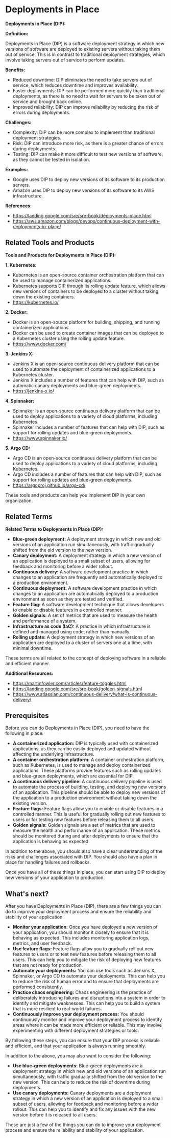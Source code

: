 # Deployments in Place

**Deployments in Place (DIP):**

**Definition:**

Deployments in Place (DIP) is a software deployment strategy in which new versions of software are deployed to existing servers without taking them out of service. This is in contrast to traditional deployment strategies, which involve taking servers out of service to perform updates.

**Benefits:**

* Reduced downtime: DIP eliminates the need to take servers out of service, which reduces downtime and improves availability.
* Faster deployments: DIP can be performed more quickly than traditional deployments, as there is no need to wait for servers to be taken out of service and brought back online.
* Improved reliability: DIP can improve reliability by reducing the risk of errors during deployments.

**Challenges:**

* Complexity: DIP can be more complex to implement than traditional deployment strategies.
* Risk: DIP can introduce more risk, as there is a greater chance of errors during deployments.
* Testing: DIP can make it more difficult to test new versions of software, as they cannot be tested in isolation.

**Examples:**

* Google uses DIP to deploy new versions of its software to its production servers.
* Amazon uses DIP to deploy new versions of its software to its AWS infrastructure.

**References:**

* https://landing.google.com/sre/sre-book/deployments-place.html
* https://aws.amazon.com/blogs/devops/continuous-deployment-with-deployments-in-place/

## Related Tools and Products

**Tools and Products for Deployments in Place (DIP):**

**1. Kubernetes:**

* Kubernetes is an open-source container orchestration platform that can be used to manage containerized applications.
* Kubernetes supports DIP through its rolling update feature, which allows new versions of containers to be deployed to a cluster without taking down the existing containers.
* https://kubernetes.io/

**2. Docker:**

* Docker is an open-source platform for building, shipping, and running containerized applications.
* Docker can be used to create container images that can be deployed to a Kubernetes cluster using the rolling update feature.
* https://www.docker.com/

**3. Jenkins X:**

* Jenkins X is an open-source continuous delivery platform that can be used to automate the deployment of containerized applications to a Kubernetes cluster.
* Jenkins X includes a number of features that can help with DIP, such as automatic canary deployments and blue-green deployments.
* https://jenkins-x.io/

**4. Spinnaker:**

* Spinnaker is an open-source continuous delivery platform that can be used to deploy applications to a variety of cloud platforms, including Kubernetes.
* Spinnaker includes a number of features that can help with DIP, such as support for rolling updates and blue-green deployments.
* https://www.spinnaker.io/

**5. Argo CD:**

* Argo CD is an open-source continuous delivery platform that can be used to deploy applications to a variety of cloud platforms, including Kubernetes.
* Argo CD includes a number of features that can help with DIP, such as support for rolling updates and blue-green deployments.
* https://argoproj.github.io/argo-cd/

These tools and products can help you implement DIP in your own organization.

## Related Terms

**Related Terms to Deployments in Place (DIP):**

* **Blue-green deployment:** A deployment strategy in which new and old versions of an application run simultaneously, with traffic gradually shifted from the old version to the new version.
* **Canary deployment:** A deployment strategy in which a new version of an application is deployed to a small subset of users, allowing for feedback and monitoring before a wider rollout.
* **Continuous delivery:** A software development practice in which changes to an application are frequently and automatically deployed to a production environment.
* **Continuous deployment:** A software development practice in which changes to an application are automatically deployed to a production environment as soon as they are tested and verified.
* **Feature flag:** A software development technique that allows developers to enable or disable features in a controlled manner.
* **Golden signals:** A set of metrics that are used to measure the health and performance of a system.
* **Infrastructure as code (IaC):** A practice in which infrastructure is defined and managed using code, rather than manually.
* **Rolling update:** A deployment strategy in which new versions of an application are deployed to a cluster of servers one at a time, with minimal downtime.

These terms are all related to the concept of deploying software in a reliable and efficient manner.

**Additional Resources:**

* https://martinfowler.com/articles/feature-toggles.html
* https://landing.google.com/sre/sre-book/golden-signals.html
* https://www.atlassian.com/continuous-delivery/what-is-continuous-delivery/

## Prerequisites

Before you can do Deployments in Place (DIP), you need to have the following in place:

* **A containerized application:** DIP is typically used with containerized applications, as they can be easily deployed and updated without affecting the underlying infrastructure.
* **A container orchestration platform:** A container orchestration platform, such as Kubernetes, is used to manage and deploy containerized applications. These platforms provide features such as rolling updates and blue-green deployments, which are essential for DIP.
* **A continuous delivery pipeline:** A continuous delivery pipeline is used to automate the process of building, testing, and deploying new versions of an application. This pipeline should be able to deploy new versions of the application to a production environment without taking down the existing version.
* **Feature flags:** Feature flags allow you to enable or disable features in a controlled manner. This is useful for gradually rolling out new features to users or for testing new features before releasing them to all users.
* **Golden signals:** Golden signals are a set of metrics that are used to measure the health and performance of an application. These metrics should be monitored during and after deployments to ensure that the application is behaving as expected.

In addition to the above, you should also have a clear understanding of the risks and challenges associated with DIP. You should also have a plan in place for handling failures and rollbacks.

Once you have all of these things in place, you can start using DIP to deploy new versions of your application to production.

## What's next?

After you have Deployments in Place (DIP), there are a few things you can do to improve your deployment process and ensure the reliability and stability of your application:

* **Monitor your application:** Once you have deployed a new version of your application, you should monitor it closely to ensure that it is behaving as expected. This includes monitoring application logs, metrics, and user feedback.
* **Use feature flags:** Feature flags allow you to gradually roll out new features to users or to test new features before releasing them to all users. This can help you to mitigate the risk of deploying new features that are not ready for production.
* **Automate your deployments:** You can use tools such as Jenkins X, Spinnaker, or Argo CD to automate your deployments. This can help you to reduce the risk of human error and to ensure that deployments are performed consistently.
* **Practice chaos engineering:** Chaos engineering is the practice of deliberately introducing failures and disruptions into a system in order to identify and mitigate weaknesses. This can help you to build a system that is more resilient to real-world failures.
* **Continuously improve your deployment process:** You should continuously monitor and improve your deployment process to identify areas where it can be made more efficient or reliable. This may involve experimenting with different deployment strategies or tools.

By following these steps, you can ensure that your DIP process is reliable and efficient, and that your application is always running smoothly.

In addition to the above, you may also want to consider the following:

* **Use blue-green deployments:** Blue-green deployments are a deployment strategy in which new and old versions of an application run simultaneously, with traffic gradually shifted from the old version to the new version. This can help to reduce the risk of downtime during deployments.
* **Use canary deployments:** Canary deployments are a deployment strategy in which a new version of an application is deployed to a small subset of users, allowing for feedback and monitoring before a wider rollout. This can help you to identify and fix any issues with the new version before it is released to all users.

These are just a few of the things you can do to improve your deployment process and ensure the reliability and stability of your application.